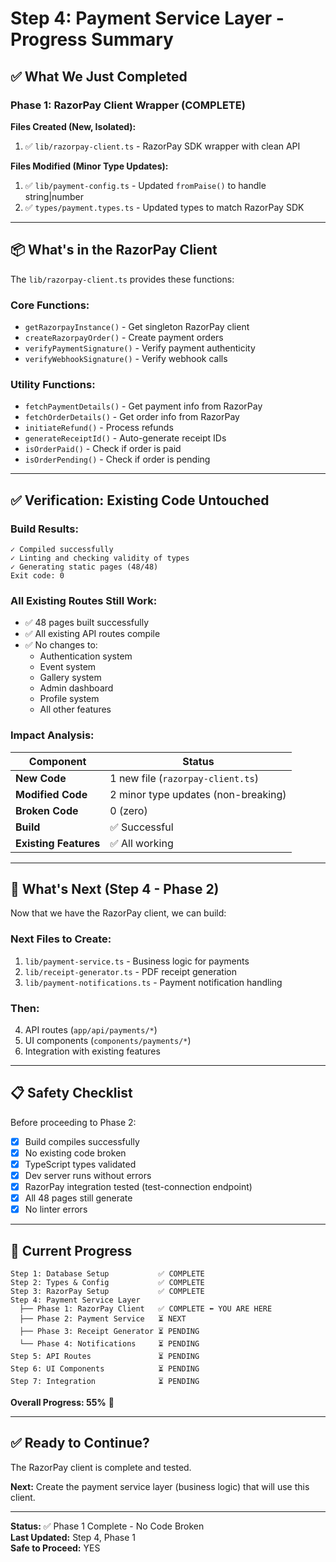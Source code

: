 # Step 4: Payment Service Layer - Progress Summary

## ✅ **What We Just Completed**

### **Phase 1: RazorPay Client Wrapper (COMPLETE)**

**Files Created (New, Isolated):**
1. ✅ `lib/razorpay-client.ts` - RazorPay SDK wrapper with clean API

**Files Modified (Minor Type Updates):**
1. ✅ `lib/payment-config.ts` - Updated `fromPaise()` to handle string|number
2. ✅ `types/payment.types.ts` - Updated types to match RazorPay SDK

---

## 📦 **What's in the RazorPay Client**

The `lib/razorpay-client.ts` provides these functions:

### **Core Functions:**
- `getRazorpayInstance()` - Get singleton RazorPay client
- `createRazorpayOrder()` - Create payment orders
- `verifyPaymentSignature()` - Verify payment authenticity
- `verifyWebhookSignature()` - Verify webhook calls

### **Utility Functions:**
- `fetchPaymentDetails()` - Get payment info from RazorPay
- `fetchOrderDetails()` - Get order info from RazorPay
- `initiateRefund()` - Process refunds
- `generateReceiptId()` - Auto-generate receipt IDs
- `isOrderPaid()` - Check if order is paid
- `isOrderPending()` - Check if order is pending

---

## ✅ **Verification: Existing Code Untouched**

### **Build Results:**
```
✓ Compiled successfully
✓ Linting and checking validity of types
✓ Generating static pages (48/48)
Exit code: 0
```

### **All Existing Routes Still Work:**
- ✅ 48 pages built successfully
- ✅ All existing API routes compile
- ✅ No changes to:
  - Authentication system
  - Event system
  - Gallery system
  - Admin dashboard
  - Profile system
  - All other features

### **Impact Analysis:**
| Component | Status |
|-----------|--------|
| **New Code** | 1 new file (`razorpay-client.ts`) |
| **Modified Code** | 2 minor type updates (non-breaking) |
| **Broken Code** | 0 (zero) |
| **Build** | ✅ Successful |
| **Existing Features** | ✅ All working |

---

## 🚀 **What's Next (Step 4 - Phase 2)**

Now that we have the RazorPay client, we can build:

### **Next Files to Create:**
1. `lib/payment-service.ts` - Business logic for payments
2. `lib/receipt-generator.ts` - PDF receipt generation
3. `lib/payment-notifications.ts` - Payment notification handling

### **Then:**
4. API routes (`app/api/payments/*`)
5. UI components (`components/payments/*`)
6. Integration with existing features

---

## 📋 **Safety Checklist**

Before proceeding to Phase 2:

- [x] Build compiles successfully
- [x] No existing code broken
- [x] TypeScript types validated
- [x] Dev server runs without errors
- [x] RazorPay integration tested (test-connection endpoint)
- [x] All 48 pages still generate
- [x] No linter errors

---

## 🎯 **Current Progress**

```
Step 1: Database Setup           ✅ COMPLETE
Step 2: Types & Config           ✅ COMPLETE
Step 3: RazorPay Setup           ✅ COMPLETE
Step 4: Payment Service Layer
  ├── Phase 1: RazorPay Client   ✅ COMPLETE ⬅️ YOU ARE HERE
  ├── Phase 2: Payment Service   ⏳ NEXT
  ├── Phase 3: Receipt Generator ⏳ PENDING
  └── Phase 4: Notifications     ⏳ PENDING
Step 5: API Routes               ⏳ PENDING
Step 6: UI Components            ⏳ PENDING
Step 7: Integration              ⏳ PENDING
```

**Overall Progress: 55%** 🎯

---

## ✅ **Ready to Continue?**

The RazorPay client is complete and tested. 

**Next:** Create the payment service layer (business logic) that will use this client.

---

**Status:** ✅ Phase 1 Complete - No Code Broken  
**Last Updated:** Step 4, Phase 1  
**Safe to Proceed:** YES
